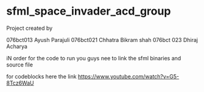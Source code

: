 # sfml_space_invader_acd_group
Project created by 

076bct013 Ayush Parajuli
076bct021 Chhatra Bikram shah
076bct 023 Dhiraj Acharya

iN order for the code to run you guys nee to link the sfml binaries and source file

for codeblocks here the link
https://www.youtube.com/watch?v=G5-8Tcz6WaU
